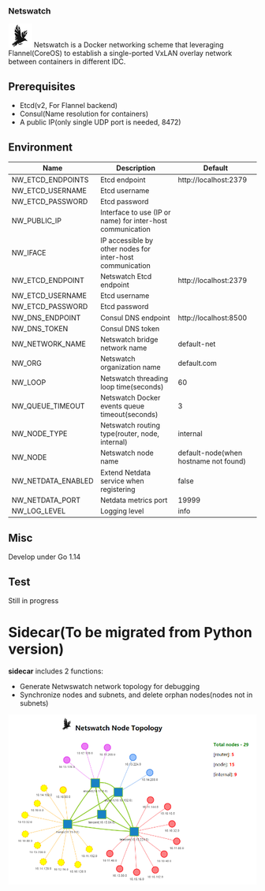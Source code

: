 ### Netswatch
![Logo](pics/logo.png) 
Netswatch is a Docker networking scheme that leveraging Flannel(CoreOS) to establish a single-ported VxLAN overlay network between containers in different IDC.

## Prerequisites
* Etcd(v2, For Flannel backend)
* Consul(Name resolution for containers)
* A public IP(only single UDP port is needed, 8472)


## Environment
Name | Description | Default
--- | --- | ---
NW_ETCD_ENDPOINTS | Etcd endpoint | http://localhost:2379
NW_ETCD_USERNAME | Etcd username | 
NW_ETCD_PASSWORD | Etcd password | 
NW_PUBLIC_IP | Interface to use (IP or name) for inter-host communication | 
NW_IFACE | IP accessible by other nodes for inter-host communication | 
NW_ETCD_ENDPOINT | Netswatch Etcd endpoint | http://localhost:2379
NW_ETCD_USERNAME | Etcd username | 
NW_ETCD_PASSWORD | Etcd password |
NW_DNS_ENDPOINT | Consul DNS endpoint | http://localhost:8500
NW_DNS_TOKEN | Consul DNS token | 
NW_NETWORK_NAME | Netswatch bridge network name | default-net
NW_ORG | Netswatch organization name | default.com
NW_LOOP | Netswatch threading loop time(seconds) | 60
NW_QUEUE_TIMEOUT | Netswatch Docker events queue timeout(seconds) | 3
NW_NODE_TYPE | Netswatch routing type(router, node, internal) | internal
NW_NODE | Netswatch node name | default-node(when hostname not found)
NW_NETDATA_ENABLED | Extend Netdata service when registering | false
NW_NETDATA_PORT | Netdata metrics port | 19999
NW_LOG_LEVEL | Logging level | info



## Misc
Develop under Go 1.14


## Test
Still in progress

# Sidecar(To be migrated from Python version)

**sidecar** includes 2 functions:

* Generate Netwswatch network topology for debugging
* Synchronize nodes and subnets, and delete orphan nodes(nodes not in subnets)

![Logo](pics/preview.png) 


